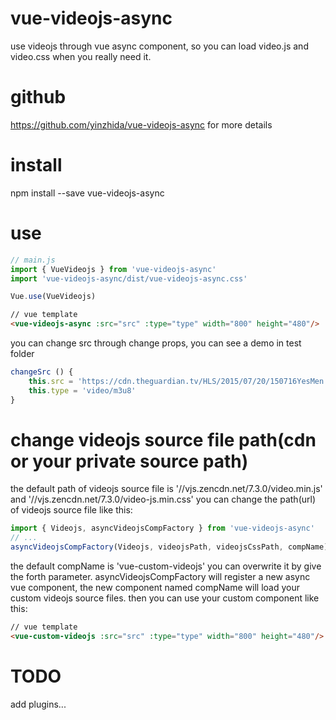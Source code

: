 # vue-videojs-async

use videojs through vue async component, so you can load video.js and video.css when you really need it.

# github
https://github.com/yinzhida/vue-videojs-async for more details

# install
npm install --save vue-videojs-async

# use
```js
// main.js
import { VueVideojs } from 'vue-videojs-async'
import 'vue-videojs-async/dist/vue-videojs-async.css'

Vue.use(VueVideojs)
```

```html
// vue template
<vue-videojs-async :src="src" :type="type" width="800" height="480"/>
```

you can change src through change props, you can see a demo in test folder 
```js
changeSrc () {
    this.src = 'https://cdn.theguardian.tv/HLS/2015/07/20/150716YesMen.m3u8'
    this.type = 'video/m3u8'
}
```

# change videojs source file path(cdn or your private source path)
the default path of videojs source file is '//vjs.zencdn.net/7.3.0/video.min.js' and '//vjs.zencdn.net/7.3.0/video-js.min.css'
you can change the path(url) of videojs source file like this: 
```js
import { Videojs, asyncVideojsCompFactory } from 'vue-videojs-async'
// ...
asyncVideojsCompFactory(Videojs, videojsPath, videojsCssPath, compName)
```

the default compName is 'vue-custom-videojs' you can overwrite it by give the forth parameter.
asyncVideojsCompFactory will register a new async vue component,
the new component named compName will load your custom videojs source files.
then you can use your custom component like this:
```html
// vue template
<vue-custom-videojs :src="src" :type="type" width="800" height="480"/>
```

# TODO
add plugins...